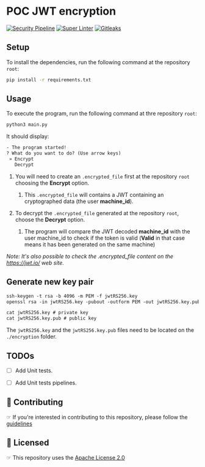 # POC JWT encryption

[![Security Pipeline](https://github.com/GuillaumeFalourd/poc-encryption-jwt/actions/workflows/security-pipeline.yml/badge.svg)](https://github.com/GuillaumeFalourd/poc-encryption-jwt/actions/workflows/security-pipeline.yml) [![Super Linter](https://github.com/GuillaumeFalourd/poc-encryption-jwt/actions/workflows/super-linter.yml/badge.svg)](https://github.com/GuillaumeFalourd/poc-encryption-jwt/actions/workflows/super-linter.yml) [![Gitleaks](https://github.com/GuillaumeFalourd/poc-encryption-jwt/actions/workflows/gitleaks.yml/badge.svg)](https://github.com/GuillaumeFalourd/poc-encryption-jwt/actions/workflows/gitleaks.yml)

## Setup

To install the dependencies, run the following command at the repository `root`:

```sh
pip install -r requirements.txt
```

## Usage

To execute the program, run the following command at thre repository `root`:

```sh
python3 main.py
```

It should display:

```txt
- The program started!
? What do you want to do? (Use arrow keys)
 » Encrypt
   Decrypt
```

1. You will need to create an `.encrypted_file` first at the repository `root` choosing the **Encrypt** option.
   1. This `.encrypted_file` will contains a JWT containing an cryptographed data (the user **machine_id**).

2. To decrypt the `.encrypted_file` generated at the repository `root`, choose the **Decrypt** option.
   1. The program will compare the JWT decoded **machine_id** with the user machine_id to check if the token is valid (**Valid** in that case means it has been generated on the same machine)
   
_Note: It's also possible to check the .encrypted_file content on the https://jwt.io/ web site._

## Generate new key pair

```markdown
ssh-keygen -t rsa -b 4096 -m PEM -f jwtRS256.key
openssl rsa -in jwtRS256.key -pubout -outform PEM -out jwtRS256.key.pub

cat jwtRS256.key # private key
cat jwtRS256.key.pub # public key
```

The `jwtRS256.key` and the `jwtRS256.key.pub` files need to be located on the `./encryption` folder.


## TODOs

- [ ] Add Unit tests.
- [ ] Add Unit tests pipelines.


## 🤝 Contributing

☞ If you're interested in contributing to this repository, please follow the [guidelines](https://github.com/GuillaumeFalourd/poc-encryption-jwt/blob/main/CONTRIBUTING.md)

## 🏅 Licensed

☞ This repository uses the [Apache License 2.0](https://github.com/GuillaumeFalourd/poc-encryption-jwt/blob/main/LICENSE)

<!-- ### Contribuidores

<a href="https://github.com/GuillaumeFalourd/poc-encryption-jwt/graphs/contributors">
  <img src="https://contrib.rocks/image?repo=GuillaumeFalourd/poc-encryption-jwt" />
</a>

(Criado com [contributors-img](https://contrib.rocks)) -->
